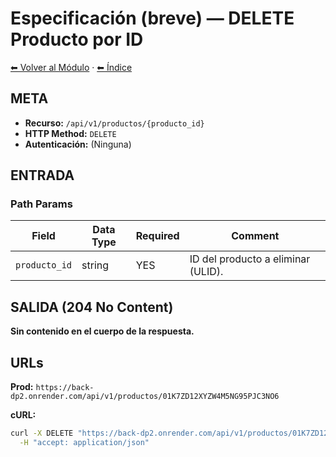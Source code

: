 # Especificación (breve) — DELETE Producto por ID

[⬅ Volver al Módulo](../README.md) · [⬅ Índice](../../../README.md)

## META

- **Recurso:** `/api/v1/productos/{producto_id}`
- **HTTP Method:** `DELETE`
- **Autenticación:** (Ninguna)

## ENTRADA

### Path Params

| Field | Data Type | Required | Comment |
|-------|-----------|----------|---------|
| `producto_id` | string | YES | ID del producto a eliminar (ULID). |

## SALIDA (204 No Content)

**Sin contenido en el cuerpo de la respuesta.**

## URLs

**Prod:** `https://back-dp2.onrender.com/api/v1/productos/01K7ZD12XYZW4M5NG95PJC3NO6`

**cURL:**
```bash
curl -X DELETE "https://back-dp2.onrender.com/api/v1/productos/01K7ZD12XYZW4M5NG95PJC3NO6" \
  -H "accept: application/json"
```
